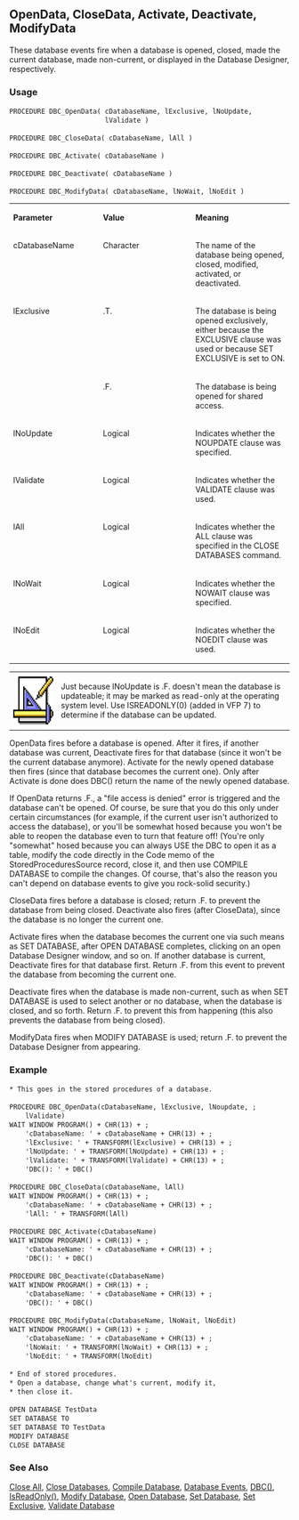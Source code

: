 ## OpenData, CloseData, Activate, Deactivate, ModifyData

These database events fire when a database is opened, closed, made the current database, made non-current, or displayed in the Database Designer, respectively.

### Usage

```foxpro
PROCEDURE DBC_OpenData( cDatabaseName, lExclusive, lNoUpdate,
                        lValidate )

PROCEDURE DBC_CloseData( cDatabaseName, lAll )

PROCEDURE DBC_Activate( cDatabaseName )

PROCEDURE DBC_Deactivate( cDatabaseName )

PROCEDURE DBC_ModifyData( cDatabaseName, lNoWait, lNoEdit )
```
<table>
<tr>
  <td width="32%" valign="top">
  <p><b>Parameter</b></p>
  </td>
  <td width=23% valign=top>
  <p><b>Value</b></p>
  </td>
  <td width=45% valign=top>
  <p><b>Meaning</b></p>
  </td>
 </tr>
<tr>
  <td width="32%" valign="top">
  <p>cDatabaseName</p>
  </td>
  <td width=23% valign=top>
  <p>Character</p>
  </td>
  <td width=45% valign=top>
  <p>The name of the database being opened, closed, modified, activated, or deactivated.</p>
  </td>
 </tr>
<tr>
  <td width=32% rowspan=2 valign=top>
  <p>lExclusive</p>
  </td>
  <td width=23% valign=top>
  <p>.T.</p>
  </td>
  <td width=45% valign=top>
  <p>The database is being opened exclusively, either because the EXCLUSIVE clause was used or because SET EXCLUSIVE is set to ON.</p>
  </td>
 </tr>
<tr>
  <td width=33% valign=top>
  <p>.F.</p>
  </td>
  <td width=67% valign=top>
  <p>The database is being opened for shared access.</p>
  </td>
 </tr>
<tr>
  <td width="32%" valign="top">
  <p>lNoUpdate</p>
  </td>
  <td width=23% valign=top>
  <p>Logical</p>
  </td>
  <td width=45% valign=top>
  <p>Indicates whether the NOUPDATE clause was specified.</p>
  </td>
 </tr>
<tr>
  <td width="32%" valign="top">
  <p>lValidate</p>
  </td>
  <td width=23% valign=top>
  <p>Logical</p>
  </td>
  <td width=45% valign=top>
  <p>Indicates whether the VALIDATE clause was used.</p>
  </td>
 </tr>
<tr>
  <td width="32%" valign="top">
  <p>lAll</p>
  </td>
  <td width=23% valign=top>
  <p>Logical</p>
  </td>
  <td width=45% valign=top>
  <p>Indicates whether the ALL clause was specified in the CLOSE DATABASES command.</p>
  </td>
 </tr>
<tr>
  <td width="32%" valign="top">
  <p>lNoWait</p>
  </td>
  <td width=23% valign=top>
  <p>Logical</p>
  </td>
  <td width=45% valign=top>
  <p>Indicates whether the NOWAIT clause was specified.</p>
  </td>
 </tr>
<tr>
  <td width="32%" valign="top">
  <p>lNoEdit</p>
  </td>
  <td width=23% valign=top>
  <p>Logical</p>
  </td>
  <td width=45% valign=top>
  <p>Indicates whether the NOEDIT clause was used.</p>
  </td>
 </tr>
</table>

<table>
<tr>
  <td width="17%" valign="top">
<img width="95" height="95" src="Design.gif">
  </td>
  <td width=83%>
  <p>Just because lNoUpdate is .F. doesn't mean the database is updateable; it may be marked as read-only at the operating system level. Use ISREADONLY(0) (added in VFP 7) to determine if the database can be updated.</p>
  </td>
 </tr>
</table>

OpenData fires before a database is opened. After it fires, if another database was current, Deactivate fires for that database (since it won't be the current database anymore). Activate for the newly opened database then fires (since that database becomes the current one). Only after Activate is done does DBC() return the name of the newly opened database.

If OpenData returns .F., a "file access is denied" error is triggered and the database can't be opened. Of course, be sure that you do this only under certain circumstances (for example, if the current user isn't authorized to access the database), or you'll be somewhat hosed because you won't be able to reopen the database even to turn that feature off! (You're only "somewhat" hosed because you can always USE the DBC to open it as a table, modify the code directly in the Code memo of the StoredProceduresSource record, close it, and then use COMPILE DATABASE to compile the changes. Of course, that's also the reason you can't depend on database events to give you rock-solid security.)

CloseData fires before a database is closed; return .F. to prevent the database from being closed. Deactivate also fires (after CloseData), since the database is no longer the current one.

Activate fires when the database becomes the current one via such means as SET DATABASE, after OPEN DATABASE completes, clicking on an open Database Designer window, and so on. If another database is current, Deactivate fires for that database first. Return .F. from this event to prevent the database from becoming the current one.

Deactivate fires when the database is made non-current, such as when SET DATABASE is used to select another or no database, when the database is closed, and so forth. Return .F. to prevent this from happening (this also prevents the database from being closed).

ModifyData fires when MODIFY DATABASE is used; return .F. to prevent the Database Designer from appearing.

### Example

```foxpro
* This goes in the stored procedures of a database.

PROCEDURE DBC_OpenData(cDatabaseName, lExclusive, lNoupdate, ;
    lValidate)
WAIT WINDOW PROGRAM() + CHR(13) + ;
    'cDatabaseName: ' + cDatabaseName + CHR(13) + ;
    'lExclusive: ' + TRANSFORM(lExclusive) + CHR(13) + ;
    'lNoUpdate: ' + TRANSFORM(lNoUpdate) + CHR(13) + ;
    'lValidate: ' + TRANSFORM(lValidate) + CHR(13) + ;
    'DBC(): ' + DBC()

PROCEDURE DBC_CloseData(cDatabaseName, lAll)
WAIT WINDOW PROGRAM() + CHR(13) + ;
    'cDatabaseName: ' + cDatabaseName + CHR(13) + ;
    'lAll: ' + TRANSFORM(lAll)

PROCEDURE DBC_Activate(cDatabaseName)
WAIT WINDOW PROGRAM() + CHR(13) + ;
    'cDatabaseName: ' + cDatabaseName + CHR(13) + ;
    'DBC(): ' + DBC()

PROCEDURE DBC_Deactivate(cDatabaseName)
WAIT WINDOW PROGRAM() + CHR(13) + ;
    'cDatabaseName: ' + cDatabaseName + CHR(13) + ;
    'DBC(): ' + DBC()

PROCEDURE DBC_ModifyData(cDatabaseName, lNoWait, lNoEdit)
WAIT WINDOW PROGRAM() + CHR(13) + ;
    'cDatabaseName: ' + cDatabaseName + CHR(13) + ;
    'lNoWait: ' + TRANSFORM(lNoWait) + CHR(13) + ;
    'lNoEdit: ' + TRANSFORM(lNoEdit)

* End of stored procedures.
* Open a database, change what's current, modify it,
* then close it.

OPEN DATABASE TestData
SET DATABASE TO
SET DATABASE TO TestData
MODIFY DATABASE
CLOSE DATABASE
```
### See Also

[Close All](s4g584.md), [Close Databases](s4g316.md), [Compile Database](s4g586.md), [Database Events](s4g900.md), [DBC()](s4g317.md), [IsReadOnly()](s4g371.md), [Modify Database](s4g320.md), [Open Database](s4g316.md), [Set Database](s4g317.md), [Set Exclusive](s4g205.md), [Validate Database](s4g319.md)